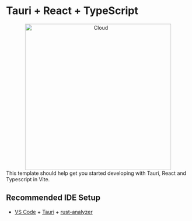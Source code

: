 # Tauri + React + TypeScript
<div align="center">
  <img src="https://github.com/user-attachments/assets/6de06c80-4588-4940-bce7-f4d4ebd7d155" alt="Cloud" width="400" />
</div>
This template should help get you started developing with Tauri, React and Typescript in Vite.

## Recommended IDE Setup

- [VS Code](https://code.visualstudio.com/) + [Tauri](https://marketplace.visualstudio.com/items?itemName=tauri-apps.tauri-vscode) + [rust-analyzer](https://marketplace.visualstudio.com/items?itemName=rust-lang.rust-analyzer)
